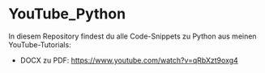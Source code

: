 # YouTube_Python
In diesem Repository findest du alle Code-Snippets zu Python aus meinen YouTube-Tutorials:
- DOCX zu PDF: https://www.youtube.com/watch?v=qRbXzt9oxg4
